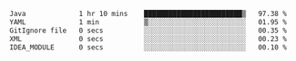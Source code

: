 <!--START_SECTION:waka-->

```txt
Java             1 hr 10 mins    ████████████████████████▒   97.38 %
YAML             1 min           ▒░░░░░░░░░░░░░░░░░░░░░░░░   01.95 %
GitIgnore file   0 secs          ░░░░░░░░░░░░░░░░░░░░░░░░░   00.35 %
XML              0 secs          ░░░░░░░░░░░░░░░░░░░░░░░░░   00.23 %
IDEA_MODULE      0 secs          ░░░░░░░░░░░░░░░░░░░░░░░░░   00.10 %
```

<!--END_SECTION:waka-->
